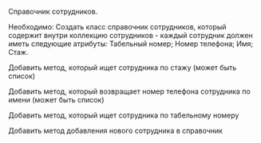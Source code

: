 Справочник сотрудников.

Необходимо: Создать класс справочник сотрудников, который содержит внутри коллекцию сотрудников - каждый сотрудник должен иметь следующие атрибуты: Табельный номер; Номер телефона; Имя; Стаж.

Добавить метод, который ищет сотрудника по стажу (может быть список)

Добавить метод, который возвращает номер телефона сотрудника по имени (может быть список)

Добавить метод, который ищет сотрудника по табельному номеру

Добавить метод добавления нового сотрудника в справочник
